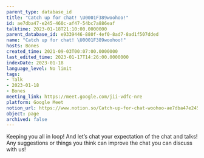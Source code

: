 ```yaml
---
parent_type: database_id
title: "Catch up for chat! \U0001F389woohoo!"
id: ae7dba47-e245-460c-af47-54bc7a886eaf
talktime: 2023-01-18T21:10:00.0000000
parent_database_id: e9339446-880f-4ef0-8ad7-8ad1f507dded
name: "Catch up for chat! \U0001F389woohoo!"
hosts: Bones
created_time: 2021-09-03T00:07:00.0000000
last_edited_time: 2023-01-17T14:26:00.0000000
indexDate: 2023-01-18
language_level: No limit
tags:
- Talk
- 2023-01-18
- Bones
meeting_link: https://meet.google.com/jii-vdfc-nre
platform: Google Meet
notion_url: https://www.notion.so/Catch-up-for-chat-woohoo-ae7dba47e245460caf4754bc7a886eaf
object: page
archived: false
---
```


Keeping you all in loop! And let’s chat your expectation of the chat and talks!
Any suggestions or things you think can improve the chat you can discuss with us!





